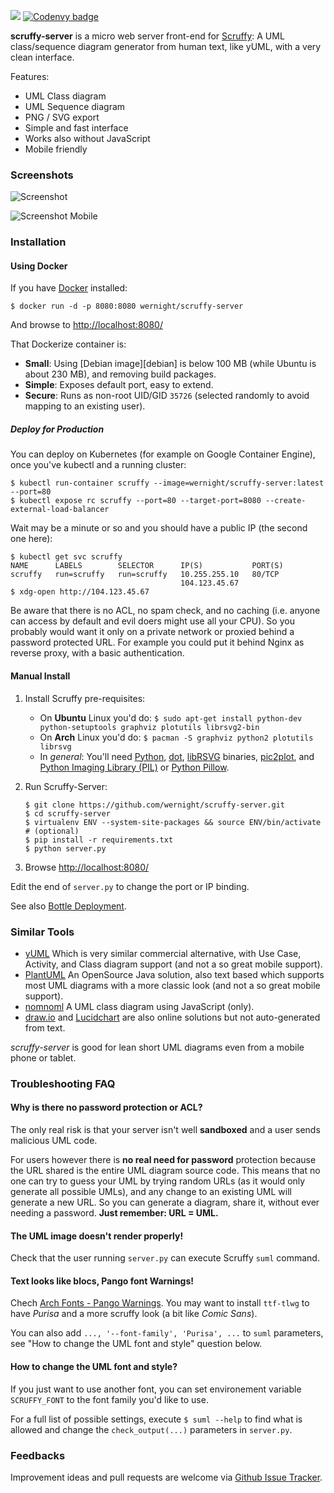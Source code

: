 [![](https://images.microbadger.com/badges/image/wernight/scruffy-server.svg)](http://microbadger.com/images/wernight/scruffy-server "Get your own image badge on microbadger.com") [![Codenvy badge](http://beta.codenvy.com/factory/resources/codenvy-contribute.svg)](http://beta.codenvy.com/f?url=https://github.com/wernight/scruffy-server 'Start development server on Codenvy')

**scruffy-server** is a micro web server front-end for [Scruffy](https://github.com/aivarsk/scruffy): A UML class/sequence diagram generator from human text, like yUML, with a very clean interface.

Features:

 * UML Class diagram
 * UML Sequence diagram
 * PNG / SVG export
 * Simple and fast interface
 * Works also without JavaScript
 * Mobile friendly


### Screenshots

![Screenshot](https://github.com/wernight/scruffy-server/raw/master/screenshot.png)

![Screenshot Mobile](https://github.com/wernight/scruffy-server/raw/master/screenshot-mobile.png)


### Installation


#### Using Docker

If you have [Docker](https://www.docker.com/) installed:

    $ docker run -d -p 8080:8080 wernight/scruffy-server

And browse to [http://localhost:8080/](http://localhost:8080/)

That Dockerize container is:

  * **Small**: Using [Debian image][debian] is below 100 MB (while Ubuntu is about 230 MB), and removing build packages.
  * **Simple**: Exposes default port, easy to extend.
  * **Secure**: Runs as non-root UID/GID `35726` (selected randomly to avoid mapping to an existing user).


##### Deploy for Production

You can deploy on Kubernetes (for example on Google Container Engine), once you've kubectl and a running cluster:

    $ kubectl run-container scruffy --image=wernight/scruffy-server:latest --port=80
    $ kubectl expose rc scruffy --port=80 --target-port=8080 --create-external-load-balancer

Wait may be a minute or so and you should have a public IP (the second one here):

    $ kubectl get svc scruffy
    NAME      LABELS        SELECTOR      IP(S)           PORT(S)
    scruffy   run=scruffy   run=scruffy   10.255.255.10   80/TCP
                                          104.123.45.67
    $ xdg-open http://104.123.45.67

Be aware that there is no ACL, no spam check, and no caching (i.e. anyone can access by default and evil doers might use all your CPU). So you probably would want it only on a private network or proxied behind a password protected URL. For example you could put it behind Nginx as reverse proxy, with a basic authentication.


#### Manual Install

 1. Install Scruffy pre-requisites:
      * On **Ubuntu** Linux you'd do:
        `$ sudo apt-get install python-dev python-setuptools graphviz plotutils librsvg2-bin`
      * On **Arch** Linux you'd do:
        `$ pacman -S graphviz python2 plotutils librsvg`
      * In *general*: You'll need [Python](http://www.python.org/), [dot](http://www.graphviz.org/), [libRSVG](https://wiki.gnome.org/Projects/LibRsvg) binaries, [pic2plot](http://www.gnu.org/software/plotutils/), and [Python Imaging Library (PIL)](http://www.pythonware.com/products/pil/) or [Python Pillow](http://pillow.readthedocs.org/).
 2. Run Scruffy-Server:

        $ git clone https://github.com/wernight/scruffy-server.git
        $ cd scruffy-server
        $ virtualenv ENV --system-site-packages && source ENV/bin/activate    # (optional)
        $ pip install -r requirements.txt
        $ python server.py

 3. Browse [http://localhost:8080/](http://localhost:8080/)

Edit the end of `server.py` to change the port or IP binding.

See also [Bottle Deployment](http://bottlepy.org/docs/dev/tutorial.html#deployment).


### Similar Tools

  * [yUML](http://yuml.me) Which is very similar commercial alternative, with Use Case, Activity, and Class diagram support (and not a so great mobile support).
  * [PlantUML](http://plantuml.sourceforge.net/) An OpenSource Java solution, also text based which supports most UML diagrams with a more classic look (and not a so great mobile support).
  * [nomnoml](http://www.nomnoml.com/) A UML class diagram using JavaScript (only).
  * [draw.io](https://www.draw.io/) and [Lucidchart](https://www.lucidchart.com/) are also online solutions but not auto-generated from text.

*scruffy-server* is good for lean short UML diagrams even from a mobile phone or tablet.


### Troubleshooting FAQ

#### Why is there no password protection or ACL?

The only real risk is that your server isn't well **sandboxed** and a user sends malicious UML code.

For users however there is **no real need for password** protection because the URL shared is the entire UML diagram source code.
This means that no one can try to guess your UML by trying random URLs (as it would only generate all possible UMLs),
and any change to an existing UML will generate a new URL. So you can generate a diagram, share it, without
ever needing a password. **Just remember: URL = UML.**


#### The UML image doesn't render properly!

Check that the user running `server.py` can execute Scruffy `suml` command.


#### Text looks like blocs, Pango font Warnings!

Chech [Arch Fonts - Pango Warnings](https://wiki.archlinux.org/index.php/fonts#Pango_Warnings). You may want to install `ttf-tlwg` to have *Purisa*
and a more scruffy look (a bit like *Comic Sans*).

You can also add `..., '--font-family', 'Purisa', ...` to `suml` parameters, see "How to change the UML font and style" question below.


#### How to change the UML font and style?

If you just want to use another font, you can set environement variable `SCRUFFY_FONT` to the font family you'd like to use.

For a full list of possible settings, execute `$ suml --help` to find what is allowed and change the `check_output(...)` parameters in `server.py`.


### Feedbacks

Improvement ideas and pull requests are welcome via
[Github Issue Tracker](https://github.com/wernight/scruffy-server/issues).

